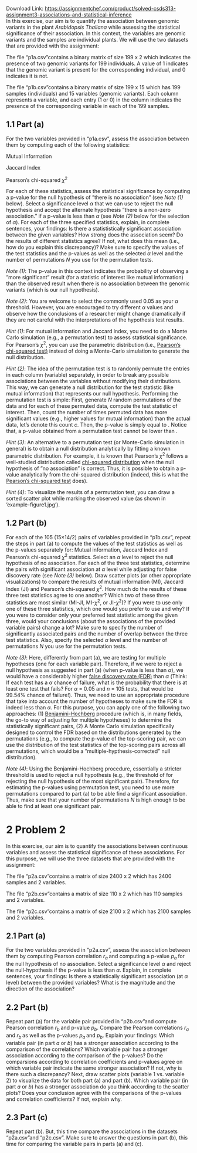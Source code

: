 Download Link: https://assignmentchef.com/product/solved-csds313-assignment3-associations-and-statistical-inference
<br>
In this exercise, our aim is to quantify the association between genomic variants in the plant <em>Arabidopsis Thaliana </em>while assessing the statistical significance of their association. In this context, the variables are genomic variants and the samples are individual plants. We will use the two datasets that are provided with the assignment:

The file “p1a.csv”contains a binary matrix of size 199 x 2 which indicates the presence of two genomic variants for 199 individuals. A value of 1 indicates that the genomic variant is present for the corresponding individual, and 0 indicates it is not.

The file “p1b.csv”contains a binary matrix of size 199 x 15 which has 199 samples (individuals) and 15 variables (genomic variants). Each column represents a variable, and each entry (1 or 0) in the column indicates the presence of the corresponding variable in each of the 199 samples.

<h2>1.1         Part (a)</h2>

For the two variables provided in “p1a.csv”, assess the association between them by computing each of the following statistics:

Mutual Information

Jaccard Index

Pearson’s chi-squared <em>χ</em><sup>2</sup>

For each of these statistics, assess the statistical significance by computing a p-value for the null hypothesis of ”there is no association” (see <em>Note (1) </em>below). Select a significance level <em>α </em>that we can use to reject the null hypothesis and accept the alternate hypothesis ”there is a non-zero association.” if a p-value is less than <em>α </em>(see <em>Note (2) </em>below for the selection of <em>α</em>). For each of the three specified statistics, explain, in complete sentences, your findings: Is there a statististically significant association between the given variables? How strong does the association seem? Do the results of different statistics agree? If not, what does this mean (i.e., how do you explain this discrepancy)? Make sure to specify the values of the test statistics and the p-values as well as the selected <em>α </em>level and the number of permutations <em>N </em>you use for the permutation tests.

<em>Note (1)</em>: The p-value in this context indicates the probability of observing a ”more significant” result (for a statistic of interest like mutual information) than the observed result when there is no association between the genomic variants (which is our null hypothesis).

<em>Note (2)</em>: You are welcome to select the commonly used 0.05 as your <em>α </em>threshold. However, you are encouraged to try different <em>α </em>values and observe how the conclusions of a researcher might change dramatically if they are not careful with the interpretations of the hypothesis test results.

<em>Hint (1)</em>: For mutual information and Jaccard index, you need to do a Monte Carlo simulation (e.g., a permutation test) to assess statistical significance. For Pearson’s <em>χ</em><sup>2</sup>, you can use the parametric distribution (i.e., <a href="https://en.wikipedia.org/wiki/Pearson%27s_chi-squared_test#Testing_for_statistical_independence">Pearson’s chi-squared test</a><a href="https://en.wikipedia.org/wiki/Pearson%27s_chi-squared_test#Testing_for_statistical_independence">)</a> instead of doing a Monte-Carlo simulation to generate the null distribution.

<em>Hint (2)</em>: The idea of the permutation test is to randomly permute the entries in each column (variable) separately, in order to break any possible associations between the variables without modifying their distributions. This way, we can generate a null distribution for the test statistic (like mutual information) that represents our null hypothesis. Performing the permutation test is simple: First, generate <em>N </em>random permutations of the data and for each of these permuted data, compute the test statistic of interest. Then, count the number of times permuted data has more significant values (e.g., higher values for mutual information) than the actual data, let’s denote this count <em>c</em>. Then, the p-value is simply equal to . Notice that, a p-value obtained from a permutation test cannot be lower than .

<em>Hint (3)</em>: An alternative to a permutation test (or Monte-Carlo simulation in general) is to obtain a null distribution analytically by fitting a known parametric distribution. For example, it is known that Pearson’s <em>χ</em><sup>2 </sup>follows a well-studied distribution called <a href="https://en.wikipedia.org/wiki/Chi-squared_distribution">chi-squared distribution</a> when the null hypothesis of ”no association” is correct. Thus, it is possible to obtain a p-value analytically from the chi-squared distribution (indeed, this is what the <a href="https://en.wikipedia.org/wiki/Pearson%27s_chi-squared_test#Testing_for_statistical_independence">Pearson’s chi-squared test</a> does).

<em>Hint (4)</em>: To visualize the results of a permutation test, you can draw a sorted scatter plot while marking the observed value (as shown in ’example-figure1.jpg’).

<h2>1.2         Part (b)</h2>

For each of the 105 (15×14/2) pairs of variables provided in “p1b.csv”, repeat the steps in part (a) to compute the values of the test statistics as well as the p-values separately for: Mutual information, Jaccard Index and Pearson’s chi-squared <em>χ</em><sup>2 </sup>statistics. Select an <em>α </em>level to reject the null hypothesis of no association. For each of the three test statistics, determine the pairs with significant association at <em>α </em>level while adjusting for false discovery rate (see <em>Note (3) </em>below). Draw scatter plots (or other appropriate visualizations) to compare the results of mutual information (MI), Jaccard Index (JI) and Pearson’s chi-squared <em>χ</em><sup>2</sup>. How much do the results of these three test statistics agree to one another? Which two of these three statistics are most similar (MI-JI, MI-<em>χ</em><sup>2</sup>, or JI-<em>χ</em><sup>2</sup>)? If you were to use only one of these three statistics, which one would you prefer to use and why? If you were to consider only your preferred test statistic among the given three, would your conclusions (about the associations of the provided variable pairs) change a lot? Make sure to specify the number of significantly associated pairs and the number of overlap between the three test statistics. Also, specify the selected <em>α </em>level and the number of permutations <em>N </em>you use for the permutation tests.

<em>Note (3)</em>: Here, differently from part (a), we are testing for multiple hypotheses (one for each variable pair). Therefore, if we were to reject a null hypothesis as suggested in part (a) (when p-value is less than <em>α</em>), we would have a considerably higher <a href="https://en.wikipedia.org/wiki/False_discovery_rate">false discovery rate (FDR)</a> than <em>α </em>(Think: If each test has a <em>α </em>chance of failure, what is the probability that there is at least one test that fails? For <em>α </em>= 0<em>.</em>05 and <em>n </em>= 105 tests, that would be 99<em>.</em>54% chance of failure!). Thus, we need to use an appropriate procedure that take into account the number of hypotheses to make sure the FDR is indeed less than <em>α</em>. For this purpose, you can apply one of the following two approaches: (1) <a href="https://en.wikipedia.org/wiki/False_discovery_rate#Benjamini%E2%80%93Hochberg_procedure">Benjamini-Hochberg</a> procedure (which is, in many fields, the go-to way of adjusting for multiple hypotheses) to determine the statistically significant pairs, (2) A Monte Carlo simulation specifically designed to control the FDR based on the distributions generated by the permutations (e.g., to compute the p-value of the top-scoring pair, we can use the distribution of the test statistics of the top-scoring pairs across all permutations, which would be a ”multiple-hypthesis-corrected” null distribution).

<em>Note (4)</em>: Using the Benjamini-Hochberg procedure, essentially a stricter threshold is used to reject a null hypothesis (e.g., the threshold of  for rejecting the null hypothesis of the most significant pair). Therefore, for estimating the p-values using permutation test, you need to use more permutations compared to part (a) to be able find a significant association. Thus, make sure that your number of permutations <em>N </em>is high enough to be able to find at least one significant pair.

<h1>2           Problem 2</h1>

In this exercise, our aim is to quantify the associations between continuous variables and assess the statistical significance of these associations. For this purpose, we will use the three datasets that are provided with the assignment:

The file “p2a.csv”contains a matrix of size 2400 x 2 which has 2400 samples and 2 variables.

The file “p2b.csv”contains a matrix of size 110 x 2 which has 110 samples and 2 variables.

The file “p2c.csv”contains a matrix of size 2100 x 2 which has 2100 samples and 2 variables.

<h2>2.1         Part (a)</h2>

For the two variables provided in “p2a.csv”, assess the association between them by computing Pearson correlation <em>r<sub>a </sub></em>and computing a p-value <em>p<sub>a </sub></em>for the null hypothesis of no association. Select a significance level <em>α </em>and reject the null-hypothesis if the p-value is less than <em>α</em>. Explain, in complete sentences, your findings: Is there a statistically significant association (at <em>α </em>level) between the provided variables? What is the magnitude and the direction of the association?

<h2>2.2         Part (b)</h2>

Repeat part (a) for the variable pair provided in “p2b.csv”and compute Pearson correlation <em>r<sub>b </sub></em>and p-value <em>p<sub>b</sub></em>. Compare the Pearson correlations <em>r<sub>a </sub></em>and <em>r<sub>b </sub></em>as well as the p-values <em>p<sub>a </sub></em>and <em>p<sub>b</sub></em>. Explain your findings: Which variable pair (in part <em>a </em>or <em>b</em>) has a stronger association according to the comparison of the correlations? Which variable pair has a stronger association according to the comparison of the p-values? Do the comparsions according to correlation coefficients and p-values agree on which variable pair indicate the same stronger association? If not, why is there such a discrepancy? Next, draw scatter plots (variable 1 vs. variable 2) to visualize the data for both part (a) and part (b). Which variable pair (in part <em>a </em>or <em>b</em>) has a stronger association do you think according to the scatter plots? Does your conclusion agree with the comparisons of the p-values and correlation coefficients? If not, explain why.

<h2>2.3         Part (c)</h2>

Repeat part (b). But, this time compare the associations in the datasets “p2a.csv”and “p2c.csv”. Make sure to answer the questions in part (b), this time for comparing the variable pairs in parts (a) and (c).
